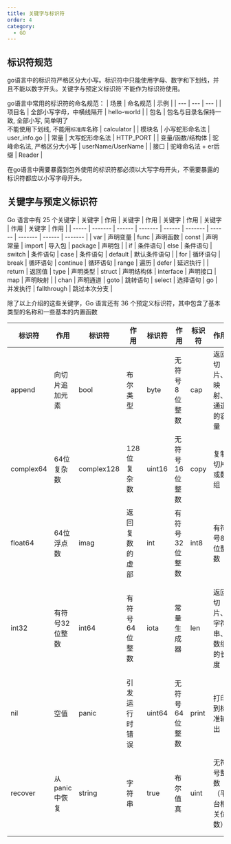 ```yaml
---
title: 关键字与标识符
order: 4
category:
  - GO
---
```


## 标识符规范

go语言中的标识符严格区分大小写。标识符中只能使用字母、数字和下划线，并且不能以数字开头。关键字与预定义标识符`不能作为标识符使用。

go语言中常用的标识符的命名规范：
| 场景 | 命名规范 | 示例 |
| --- | --- | --- |
| 项目名 | 全部小写字母，中横线隔开 | hello-world |
| 包名 | 包名与目录名保持一致, 全部小写, 简单明了<br> 不能使用下划线, 不能用`标准库`名称 | calculator |
| 模块名 | 小写蛇形命名法 | user_info.go |
| 常量 | 大写蛇形命名法 | HTTP_PORT |
| 变量/函数/结构体 | 驼峰命名法, 严格区分大小写 | userName/UserName |
| 接口 | 驼峰命名法 + er后缀 | Reader |

在go语言中需要暴露到包外使用的标识符都必须以大写字母开头，不需要暴露的标识符都应以小写字母开头。

## 关键字与预定义标识符

Go 语言中有 25 个关键字
| 关键字 | 作用    | 关键字 | 作用    | 关键字 | 作用    | 关键字 | 作用    | 关键字 | 作用    |
| ----- | ------- | ------ | ------- | ------ | ------- | ------ | ------- | ------ | ------- |
| var | 声明变量 | func   | 声明函数 | const  | 声明常量 | import | 导入包  | package | 声明包  |
| if | 条件语句 | else   | 条件语句 | switch | 条件语句 | case   | 条件语句 | default | 默认条件语句 |
| for | 循环语句 | break  | 循环语句 | continue | 循环语句 | range | 遍历 | defer | 延迟执行 |
| return | 返回值 | type | 声明类型 | struct | 声明结构体 | interface | 声明接口 | map | 声明映射 |
| chan | 声明通道 | goto | 跳转语句 | select | 选择语句 | go | 并发执行 | fallthrough | 跳过本次分支 |

除了以上介绍的这些关键字，Go 语言还有 36 个预定义标识符，其中包含了基本类型的名称和一些基本的内置函数

| 标识符 | 作用 | 标识符 | 作用 | 标识符 | 作用 | 标识符 | 作用 | 标识符 | 作用 | 标识符 | 作用 |
| ----- | --- | ----- | --- | ----- | --- | ----- | --- | ----- | --- | ----- | --- |
| append | 向切片追加元素 | bool | 布尔类型 | byte | 无符号8位整数 | cap | 返回切片、映射、通道的容量 | close | 关闭通道 | complex | 复数 |
| complex64 | 64位复杂数 | complex128 | 128位复杂数 | uint16 | 无符号16位整数 | copy | 复制切片或数组 | false | 布尔值(假) | float32 | 32位浮点数 |
| float64 | 64位浮点数 | imag | 返回复数的虚部 | int | 有符号32位整数 | int8 | 有符号8位整数 | int16 | 有符号16位整数 | uint32 | 无符号32位整数 |
| int32 | 有符号32位整数 | int64 | 有符号64位整数 | iota | 常量生成器 | len | 返回切片、字符串、数组的长度 | make | 创建切片、映射或通道 | new | 分配内存并返回指向新分配的零值的指针 |
| nil | 空值 | panic | 引发运行时错误 | uint64 | 无符号64位整数 | print | 打印到标准输出 | println | 打印到标准输出并换行 | real | 返回复数的实部 |
| recover | 从panic中恢复 | string | 字符串 | true | 布尔值真 | uint | 无符号整数（平台相关位数） | uint8 | 无符号8位整数 | uintptr | 无符号整数，用作指针的底层类型 |


